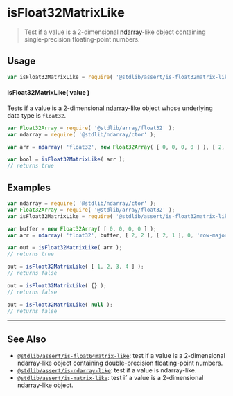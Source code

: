 <!--

@license Apache-2.0

Copyright (c) 2020 The Stdlib Authors.

Licensed under the Apache License, Version 2.0 (the "License");
you may not use this file except in compliance with the License.
You may obtain a copy of the License at

   http://www.apache.org/licenses/LICENSE-2.0

Unless required by applicable law or agreed to in writing, software
distributed under the License is distributed on an "AS IS" BASIS,
WITHOUT WARRANTIES OR CONDITIONS OF ANY KIND, either express or implied.
See the License for the specific language governing permissions and
limitations under the License.

-->

# isFloat32MatrixLike

> Test if a value is a 2-dimensional [ndarray][@stdlib/ndarray/ctor]-like object containing single-precision floating-point numbers.

<section class="usage">

## Usage

```javascript
var isFloat32MatrixLike = require( '@stdlib/assert/is-float32matrix-like' );
```

#### isFloat32MatrixLike( value )

Tests if a value is a 2-dimensional [ndarray][@stdlib/ndarray/ctor]-like object whose underlying data type is `float32`.

```javascript
var Float32Array = require( '@stdlib/array/float32' );
var ndarray = require( '@stdlib/ndarray/ctor' );

var arr = ndarray( 'float32', new Float32Array( [ 0, 0, 0, 0 ] ), [ 2, 2 ], [ 2, 1 ], 0, 'row-major' );

var bool = isFloat32MatrixLike( arr );
// returns true
```

</section>

<!-- /.usage -->

<section class="examples">

## Examples

<!-- eslint no-undef: "error" -->

```javascript
var ndarray = require( '@stdlib/ndarray/ctor' );
var Float32Array = require( '@stdlib/array/float32' );
var isFloat32MatrixLike = require( '@stdlib/assert/is-float32matrix-like' );

var buffer = new Float32Array( [ 0, 0, 0, 0 ] );
var arr = ndarray( 'float32', buffer, [ 2, 2 ], [ 2, 1 ], 0, 'row-major' );

var out = isFloat32MatrixLike( arr );
// returns true

out = isFloat32MatrixLike( [ 1, 2, 3, 4 ] );
// returns false

out = isFloat32MatrixLike( {} );
// returns false

out = isFloat32MatrixLike( null );
// returns false
```

</section>

<!-- /.examples -->

<!-- Section for related `stdlib` packages. Do not manually edit this section, as it is automatically populated. -->

<section class="related">

* * *

## See Also

-   [`@stdlib/assert/is-float64matrix-like`][@stdlib/assert/is-float64matrix-like]: test if a value is a 2-dimensional ndarray-like object containing double-precision floating-point numbers.
-   [`@stdlib/assert/is-ndarray-like`][@stdlib/assert/is-ndarray-like]: test if a value is ndarray-like.
-   [`@stdlib/assert/is-matrix-like`][@stdlib/assert/is-matrix-like]: test if a value is a 2-dimensional ndarray-like object.

</section>

<!-- /.related -->

<!-- Section for all links. Make sure to keep an empty line after the `section` element and another before the `/section` close. -->

<section class="links">

[@stdlib/ndarray/ctor]: https://github.com/stdlib-js/stdlib/tree/develop/lib/node_modules/%40stdlib/ndarray/ctor

<!-- <related-links> -->

[@stdlib/assert/is-float64matrix-like]: https://github.com/stdlib-js/stdlib/tree/develop/lib/node_modules/%40stdlib/assert/is-float64matrix-like

[@stdlib/assert/is-ndarray-like]: https://github.com/stdlib-js/stdlib/tree/develop/lib/node_modules/%40stdlib/assert/is-ndarray-like

[@stdlib/assert/is-matrix-like]: https://github.com/stdlib-js/stdlib/tree/develop/lib/node_modules/%40stdlib/assert/is-matrix-like

<!-- </related-links> -->

</section>

<!-- /.links -->
